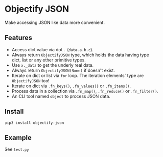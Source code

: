 # Objectify JSON

Make accessing JSON like data more convenient.

## Features

* Access dict value via dot `.` (`data.a.b.c`).
* Always return `ObjectifyJSON` type, which holds the data having type dict, list or any other primitive types.
* Use `x._data` to get the underly real data.
* Always return `ObjectifyJSON(None)` if doesn't exist.
* Iterate on dict or list via `for` loop. The iteration elements' type are `ObjectifyJSON` too!
* Iterate on dict via `.fn_keys()`, `.fn_values()` or `.fn_items()`.
* Process data in a collection via `.fn_map()`, `.fn_reduce()` or `.fn_filter()`.
* An CLI tool named `object` to process JSON data.

## Install

```
pip3 install objectify-json
```

## Example

See `test.py`
